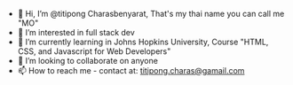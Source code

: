 - 👋 Hi, I’m @titipong Charasbenyarat, That's my thai name you can call me "MO" 
- 👀 I’m interested in full stack dev 
- 🌱 I’m currently learning in Johns Hopkins University, Course "HTML, CSS, and Javascript for Web Developers"
- 💞️ I’m looking to collaborate on anyone
- 📫 How to reach me 
          - contact at: titipong.charas@gamail.com

<!---
titipongcharas/titipongcharas is a ✨ special ✨ repository because its `README.md` (this file) appears on your GitHub profile.
You can click the Preview link to take a look at your changes.
--->
